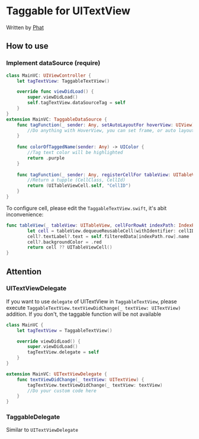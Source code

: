 # Taggable for UITextView

Written by [Phat](https://www.facebook.com/phthphat)

## How to use

### Implement dataSource (require)

```Swift
class MainVC: UIViewController {
    let tagTextView: TaggableTextView()

    override func viewDidLoad() {
        super.viewDidLoad()
        self.tagTextView.dataSourceTag = self
    }
}
extension MainVC: TaggableDataSource {
    func tagFunction(_ sender: Any, setAutoLayoutFor hoverView: UIView) {
        //Do anything with HoverView, you can set frame, or auto layout for this
    }
    
    func colorOfTaggedName(sender: Any) -> UIColor {
        //Tag text color will be highlighted
        return .purple
    }
    
    func tagFunction(_ sender: Any, registerCellFor tableView: UITableView) -> (AnyClass, String) {
        //Return a tupple (CellClass, CellId)
        return (UITableViewCell.self, "CellID")
    }
}
```

To configure cell, please edit the `TaggableTextView.swift`, it's abit inconvenience:

```Swift
func tableView(_ tableView: UITableView, cellForRowAt indexPath: IndexPath) -> UITableViewCell {
        let cell = tableView.dequeueReusableCell(withIdentifier: cellID)
        cell?.textLabel?.text = self.filteredData[indexPath.row].name
        cell?.backgroundColor = .red
        return cell ?? UITableViewCell()
}
```

## Attention
### UITextViewDelegate
If you want to use `delegate` of UITextView in `TaggableTextView`, please execute `TaggableTextView.textViewDidChange(_ textView: UITextView)` addition. If you don't, the taggable function will be not available
```Swift
class MainVC {
    let tagTextView = TaggableTextView()

    override viewDidLoad() {
        super.viewDidLoad()
        tagTextView.delegate = self
    }
}

extension MainVC: UITextViewDelegate {
    func textViewDidChange(_ textView: UITextView) {
        tagTextView.textViewDidChange(_ textView: textView)
        //Do your custom code here
    }
}
``` 
### TaggableDelegate
Similar to `UITextViewDelegate`